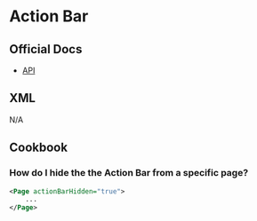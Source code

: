 # Action Bar

## Official Docs
- [API](https://docs.nativescript.org/ApiReference/ui/action-bar/ActionBar)

## XML
N/A

## Cookbook

### How do I hide the the Action Bar from a specific page?
```xml
<Page actionBarHidden="true">
	...
</Page>	
```